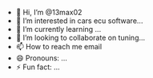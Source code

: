 - 👋 Hi, I’m @13max02
- 👀 I’m interested in cars ecu software...
- 🌱 I’m currently learning ...
- 💞️ I’m looking to collaborate on tuning...
- 📫 How to reach me  email 
- 😄 Pronouns: ...
- ⚡ Fun fact: ...

<!---
13max02/13max02 is a ✨ special ✨ repository because its `README.md` (this file) appears on your GitHub profile.
You can click the Preview link to take a look at your changes.
--->
